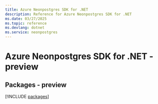 ```yaml
---
title: Azure Neonpostgres SDK for .NET
description: Reference for Azure Neonpostgres SDK for .NET
ms.date: 03/27/2025
ms.topic: reference
ms.devlang: dotnet
ms.service: neonpostgres
---
```

# Azure Neonpostgres SDK for .NET - preview
## Packages - preview
[!INCLUDE [packages](neonpostgres-index.md)]